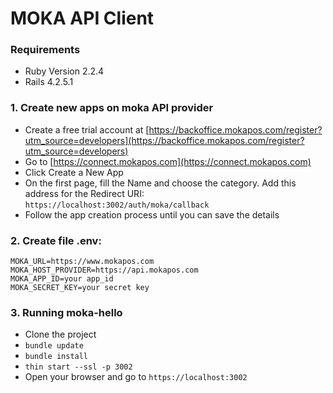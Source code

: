 # MOKA API Client

### Requirements
* Ruby Version 2.2.4
* Rails 4.2.5.1

### 1. Create new apps on moka API provider
* Create a free trial account at [https://backoffice.mokapos.com/register?utm_source=developers](https://backoffice.mokapos.com/register?utm_source=developers)
* Go to [https://connect.mokapos.com](https://connect.mokapos.com)
* Click Create a New App
* On the first page, fill the Name and choose the category. Add this address for the  Redirect URI: `https://localhost:3002/auth/moka/callback`
* Follow the app creation process until you can save the details

### 2. Create file .env:
```
MOKA_URL=https://www.mokapos.com
MOKA_HOST_PROVIDER=https://api.mokapos.com
MOKA_APP_ID=your app_id
MOKA_SECRET_KEY=your secret key
```

### 3. Running moka-hello
* Clone the project
* `bundle update`
* `bundle install`
* `thin start --ssl -p 3002`
* Open your browser and go to `https://localhost:3002`
